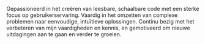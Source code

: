 Gepassioneerd in het creëren van leesbare, schaalbare code met een sterke focus op gebruikerservaring. Vaardig in het omzetten van complexe problemen naar eenvoudige, intuïtieve oplossingen.
Continu bezig met het verbeteren van mijn vaardigheden en kennis, en gemotiveerd om nieuwe uitdagingen aan te gaan en verder te groeien.
